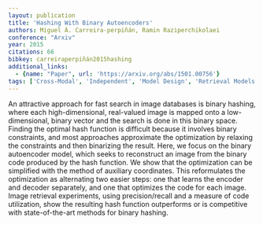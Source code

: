 ```yaml
---
layout: publication
title: 'Hashing With Binary Autoencoders'
authors: Miguel Á. Carreira-perpiñán, Ramin Raziperchikolaei
conference: "Arxiv"
year: 2015
citations: 66
bibkey: carreiraperpiñán2015hashing
additional_links:
  - {name: "Paper", url: 'https://arxiv.org/abs/1501.00756'}
tags: ['Cross-Modal', 'Independent', 'Model Design', 'Retrieval Models', 'Shallow', 'Training Strategy', 'Hashing', 'Applications']
---
```

An attractive approach for fast search in image databases is binary hashing,
where each high-dimensional, real-valued image is mapped onto a
low-dimensional, binary vector and the search is done in this binary space.
Finding the optimal hash function is difficult because it involves binary
constraints, and most approaches approximate the optimization by relaxing the
constraints and then binarizing the result. Here, we focus on the binary
autoencoder model, which seeks to reconstruct an image from the binary code
produced by the hash function. We show that the optimization can be simplified
with the method of auxiliary coordinates. This reformulates the optimization as
alternating two easier steps: one that learns the encoder and decoder
separately, and one that optimizes the code for each image. Image retrieval
experiments, using precision/recall and a measure of code utilization, show the
resulting hash function outperforms or is competitive with state-of-the-art
methods for binary hashing.
